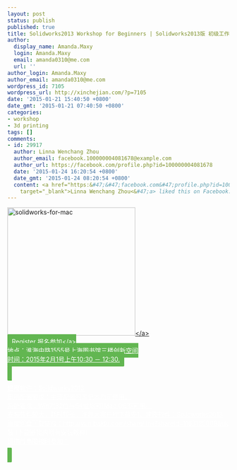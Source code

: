 ```yaml
---
layout: post
status: publish
published: true
title: Solidworks2013 Workshop for Beginners | Solidworks2013版 初级工作坊 - Feb 01
author:
  display_name: Amanda.Maxy
  login: Amanda.Maxy
  email: amanda0310@me.com
  url: ''
author_login: Amanda.Maxy
author_email: amanda0310@me.com
wordpress_id: 7105
wordpress_url: http://xinchejian.com/?p=7105
date: '2015-01-21 15:40:50 +0800'
date_gmt: '2015-01-21 07:40:50 +0800'
categories:
- workshop
- 3d printing
tags: []
comments:
- id: 29917
  author: Linna Wenchang Zhou
  author_email: facebook.100000004081678@example.com
  author_url: https://facebook.com/profile.php?id=100000004081678
  date: '2015-01-24 16:20:54 +0800'
  date_gmt: '2015-01-24 08:20:54 +0800'
  content: <a href="https:&#47;&#47;facebook.com&#47;profile.php?id=100000004081678"
    target="_blank">Linna Wenchang Zhou<&#47;a> liked this on Facebook.
---
```

<p><a href="http:&#47;&#47;xinchejian.com&#47;wp-content&#47;uploads&#47;2015&#47;01&#47;solidworks-for-mac.png"><img src="http:&#47;&#47;xinchejian.com&#47;wp-content&#47;uploads&#47;2015&#47;01&#47;solidworks-for-mac-290x290.png" alt="solidworks-for-mac" width="290" height="290" class="aligncenter size-thumbnail wp-image-7106" &#47;><&#47;a><br />
<a style="background-color:#62b651;color:white;border-radius:2px;cursor:pointer;font-size:14px;padding:8px 10px;" href="http:&#47;&#47;www.huodongxing.com&#47;event&#47;1265917026000" target="_blank" title="立即报名">Register 报名参加<&#47;a><br />
地点：淮海中路1555号上海图书馆三楼创新空间<br />
时间：2015年2月1号上午10:30 － 12:30.</p>
<p>建模软件：Soildworks2013<br />
电脑配置要求：主流配置的笔记本均可使用。<br />
系统要求：Win7(32位与64位均可)Mac OS不可用。<br />
安装软件较大，耗时较长，推荐大家自行下载安1、建模软件：Soildworks2013<br />
百度网盘下载链接：http:&#47;&#47;yun.baidu.com&#47;share&#47;link?shareid=1163125808&uk装 (下载链接内附有安装教程)<br />
请携带电脑按时参加！</p>
